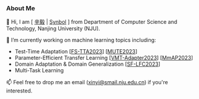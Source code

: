 ### About Me

👯 Hi, I am [ [辛毅](https://synbol.github.io/) | [Synbol](https://synbol.github.io/) ] from Department of Computer Science and Technology, Nanjing University (NJU).

🔭  I’m currently working on machine learning topics including:

- Test-Time Adaptation [[FS-TTA2023]()] [[MUTE2023]()]
- Parameter-Efficient Transfer Learning [[VMT-Adapter2023]()] [[MmAP2023]()]
- Domain Adaptation & Domain Generalization [[SF-LFC2023](https://link.springer.com/chapter/10.1007/978-3-031-30678-5_7)]
- Multi-Task Learning

📫 Feel free to drop me an email (xinyi@smail.nju.edu.cn) if you're interested.

<!--
Here are some ideas to get you started:

- 🔭 I’m currently working on ...
- 🌱 I’m currently learning ...
- 👯 I’m looking to collaborate on ...
- 🤔 I’m looking for help with ...
- 💬 Ask me about ...
- 📫 How to reach me: ...
- 😄 Pronouns: ...
- ⚡ Fun fact: ...

-->
